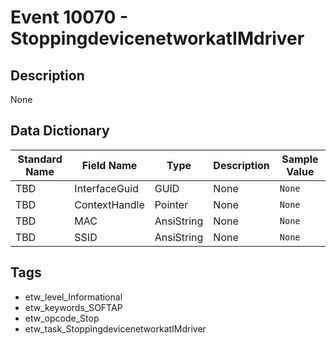 # Event 10070 - StoppingdevicenetworkatIMdriver

## Description
None

## Data Dictionary
|Standard Name|Field Name|Type|Description|Sample Value|
|---|---|---|---|---|
|TBD|InterfaceGuid|GUID|None|`None`|
|TBD|ContextHandle|Pointer|None|`None`|
|TBD|MAC|AnsiString|None|`None`|
|TBD|SSID|AnsiString|None|`None`|

## Tags
* etw_level_Informational
* etw_keywords_SOFTAP
* etw_opcode_Stop
* etw_task_StoppingdevicenetworkatIMdriver
